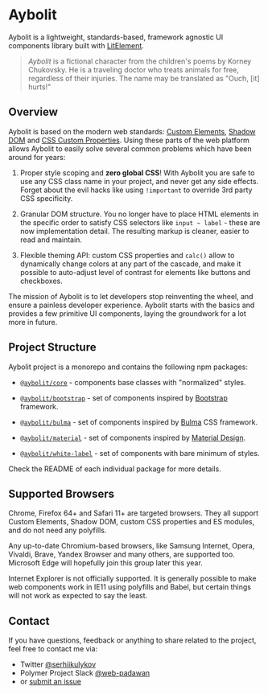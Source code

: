# Aybolit

Aybolit is a lightweight, standards-based, framework agnostic UI components library built with [LitElement](https://github.com/Polymer/lit-element).

> *Aybolit* is a fictional character from the children's poems by Korney Chukovsky. He is a traveling doctor who treats animals for free, regardless of their injuries. The name may be translated as "Ouch, [it] hurts!"

## Overview

Aybolit is based on the modern web standards: [Custom Elements](https://caniuse.com/#feat=custom-elementsv1), [Shadow DOM](https://caniuse.com/#feat=shadowdomv1) and [CSS Custom Properties](https://caniuse.com/#feat=css-variables). Using these parts of the web platform allows Aybolit to easily solve several common problems which have been around for years:

1. Proper style scoping and **zero global CSS**! With Aybolit you are safe to use any CSS class name in your project, and never get any side effects. Forget about the evil hacks like using `!important` to override 3rd party CSS specificity.

2. Granular DOM structure. You no longer have to place HTML elements in the specific order to satisfy CSS selectors like `input ~ label` - these are now implementation detail. The resulting markup is cleaner, easier to read and maintain.

3. Flexible theming API: custom CSS properties and `calc()` allow to dynamically change colors at any part of the cascade, and make it possible to auto-adjust level of contrast for elements like buttons and checkboxes.

The mission of Aybolit is to let developers stop reinventing the wheel, and ensure a painless developer experience. Aybolit starts with the basics and provides a few primitive UI components, laying the groundwork for a lot more in future.

## Project Structure

Aybolit project is a monorepo and contains the following npm packages:

- [`@aybolit/core`](https://github.com/web-padawan/aybolit/tree/master/packages/core) - components base classes with "normalized" styles.

- [`@aybolit/bootstrap`](https://github.com/web-padawan/aybolit/tree/master/packages/bootstrap) - set of components inspired by [Bootstrap](https://getbootstrap.com) framework.

- [`@aybolit/bulma`](https://github.com/web-padawan/aybolit/tree/master/packages/bulma) - set of components inspired by [Bulma](https://bulma.io) CSS framework.

- [`@aybolit/material`](https://github.com/web-padawan/aybolit/tree/master/packages/material) - set of components inspired by [Material Design](https://material.io).

- [`@aybolit/white-label`](https://github.com/web-padawan/aybolit/tree/master/packages/white-label) - set of components with bare minimum of styles.

Check the README of each individual package for more details.

## Supported Browsers

Chrome, Firefox 64+ and Safari 11+ are targeted browsers. They all support Custom Elements,
Shadow DOM, custom CSS properties and ES modules, and do not need any polyfills.

Any up-to-date Chromium-based browsers, like Samsung Internet, Opera, Vivaldi, Brave, Yandex Browser and many others, are supported too. Microsoft Edge will hopefully join this group later this year.

Internet Explorer is not officially supported. It is generally possible to make web components work in IE11 using polyfills and Babel, but certain things will not work as expected to say the least.

## Contact

If you have questions, feedback or anything to share related to the project, feel free to contact me via:

- Twitter [@serhiikulykov](https://twitter.com/serhiikulykov)
- Polymer Project Slack [@web-padawan](https://polymer.slack.com/team/U0XBXC79U/)
- or [submit an issue](https://github.com/web-padawan/aybolit/issues)
